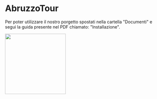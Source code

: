 # AbruzzoTour

Per poter utilizzare il nostro porgetto spostati nella cartella "Documenti" e segui la guida presente nel PDF chiamato: "Installazione".

<img src="https://user-images.githubusercontent.com/29926382/123692485-26d24180-d857-11eb-9269-60c781377ffb.jpg" width="200" height="200">
